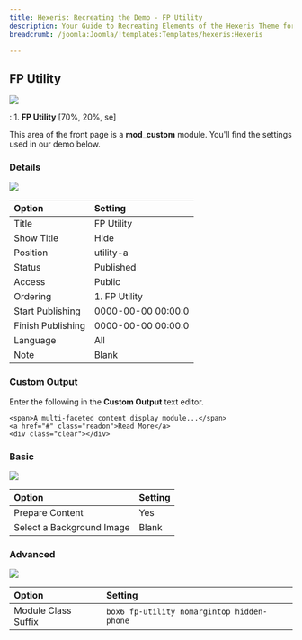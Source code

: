 ```yaml
---
title: Hexeris: Recreating the Demo - FP Utility
description: Your Guide to Recreating Elements of the Hexeris Theme for Joomla
breadcrumb: /joomla:Joomla/!templates:Templates/hexeris:Hexeris

---
```


FP Utility
-----
![][demo]

:   1. **FP Utility** [70%, 20%, se]

This area of the front page is a **mod_custom** module. You'll find the settings used in our demo below.

### Details
![][demo2]

| Option            | Setting            |  
| :---------------- | :----------------- |  
| Title             | FP Utility         |  
| Show Title        | Hide               |  
| Position          | utility-a          |  
| Status            | Published          |  
| Access            | Public             |  
| Ordering          | 1. FP Utility      |  
| Start Publishing  | 0000-00-00 00:00:0 |  
| Finish Publishing | 0000-00-00 00:00:0 |  
| Language          | All                |  
| Note              | Blank              |  

### Custom Output
Enter the following in the **Custom Output** text editor.

~~~
<span>A multi-faceted content display module...</span>
<a href="#" class="readon">Read More</a>
<div class="clear"></div>
~~~

### Basic
![][demo3]

| Option                    | Setting |  
| :------------------------ | :------ |  
| Prepare Content           | Yes     |  
| Select a Background Image | Blank   |

### Advanced
![][demo4]

| Option              | Setting                                    |  
| :------------------ | :----------------------------------------- |  
| Module Class Suffix | `box6 fp-utility nomargintop hidden-phone` |

[demo]: assets/demo_2.jpeg
[demo2]: assets/utility_1.jpeg
[demo3]: assets/utility_2.jpeg
[demo4]: assets/utility_3.jpeg